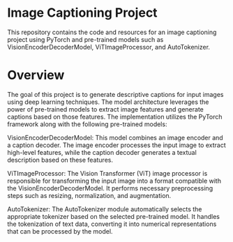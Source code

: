 # Image Captioning Project
This repository contains the code and resources for an image captioning project using PyTorch and pre-trained models such as VisionEncoderDecoderModel, ViTImageProcessor, and AutoTokenizer.

# Overview
The goal of this project is to generate descriptive captions for input images using deep learning techniques. The model architecture leverages the power of pre-trained models to extract image features and generate captions based on those features. The implementation utilizes the PyTorch framework along with the following pre-trained models:

VisionEncoderDecoderModel: This model combines an image encoder and a caption decoder. The image encoder processes the input image to extract high-level features, while the caption decoder generates a textual description based on these features.

ViTImageProcessor: The Vision Transformer (ViT) image processor is responsible for transforming the input image into a format compatible with the VisionEncoderDecoderModel. It performs necessary preprocessing steps such as resizing, normalization, and augmentation.

AutoTokenizer: The AutoTokenizer module automatically selects the appropriate tokenizer based on the selected pre-trained model. It handles the tokenization of text data, converting it into numerical representations that can be processed by the model.
